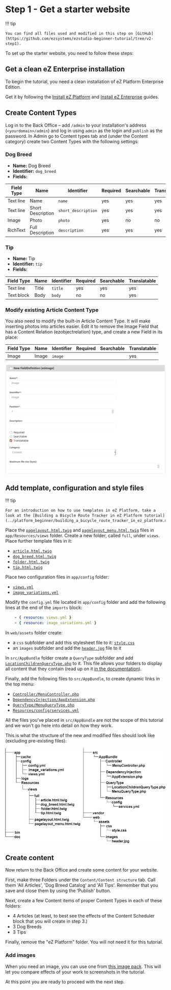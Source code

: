 # Step 1 - Get a starter website

!!! tip

    You can find all files used and modified in this step on [GitHub](https://github.com/ezsystems/ezstudio-beginner-tutorial/tree/v2-step1).

To set up the starter website, you need to follow these steps:

## Get a clean eZ Enterprise installation

To begin the tutorial, you need a clean installation of eZ Platform Enterprise Edition.

Get it by following the [Install eZ Platform](../../getting_started/install_ez_platform.md)
and [Install eZ Enterprise](../../getting_started/install_ez_enterprise.md) guides.

## Create Content Types

Log in to the Back Office – add `/admin` to your installation's address (`<yourdomain>/admin`) and log in using `admin` as the login and `publish` as the password. In Admin go to Content types tab and (under the Content category) create two Content Types with the following settings:

### Dog Breed

- **Name:** Dog Breed
- **Identifier:** `dog_breed`
- **Fields:**

| Field Type | Name              | Identifier          | Required | Searchable | Translatable |
|------------|-------------------|---------------------|----------|------------|--------------|
| Text line  | Name              | `name`              | yes      | yes        | yes          |
| Text line  | Short Description | `short_description` | yes      | yes        | yes          |
| Image      | Photo             | `photo`             | yes      | no         | no           |
| RichText   | Full Description  | `description`       | yes      | yes        | yes          |

### Tip

- **Name:** Tip
- **Identifier:** `tip`
- **Fields:**

| Field Type  | Name  | Identifier | Required | Searchable | Translatable |
|-------------|-------|------------|----------|------------|--------------|
| Text line   | Title | `title`    | yes      | yes        | yes          |
| Text block  | Body  | `body`     | no       | no         | yes          |

### Modify existing Article Content Type

You also need to modify the built-in Article Content Type. It will make inserting photos into articles easier.
Edit it to remove the Image Field that has a Content Relation (ezobjectrelation) type, and create a new Field in its place:

| Field Type | Name  | Identifier | Required | Searchable | Translatable |
|------------|-------|------------|----------|------------|--------------|
| Image      | Image | `image`    |          |            | yes          |

![New image Field in the Article Content Type](img/enterprise_tut_image_in_article_ct.png)

## Add template, configuration and style files

!!! tip

    For an introduction on how to use templates in eZ Platform, take a look at the [Building a Bicycle Route Tracker in eZ Platform tutorial](../platform_beginner/building_a_bicycle_route_tracker_in_ez_platform.md)

Place the [`pagelayout.html.twig`](https://github.com/ezsystems/ezstudio-beginner-tutorial/blob/v2-step1/app/Resources/views/pagelayout.html.twig) and [`pagelayout_menu.html.twig`](https://github.com/ezsystems/ezstudio-beginner-tutorial/blob/v2-step1/app/Resources/views/pagelayout_menu.html.twig) files in `app/Resources/views` folder. Create a new folder, called `full`, under `views`. Place further template files in it:

- [`article.html.twig`](https://github.com/ezsystems/ezstudio-beginner-tutorial/blob/v2-step1/app/Resources/views/full/article.html.twig)
- [`dog_breed.html.twig`](https://github.com/ezsystems/ezstudio-beginner-tutorial/blob/v2-step1/app/Resources/views/full/dog_breed.html.twig)
- [`folder.html.twig`](https://github.com/ezsystems/ezstudio-beginner-tutorial/blob/v2-step1/app/Resources/views/full/folder.html.twig)
- [`tip.html.twig`](https://github.com/ezsystems/ezstudio-beginner-tutorial/blob/v2-step1/app/Resources/views/full/tip.html.twig)

Place two configuration files in `app/config` folder:

- [`views.yml`](https://github.com/ezsystems/ezstudio-beginner-tutorial/blob/v2-step1/app/config/views.yml)
- [`image_variations.yml`](https://github.com/ezsystems/ezstudio-beginner-tutorial/blob/v2-step1/app/config/image_variations.yml)

Modify the `config.yml` file located in `app/config` folder and add the following lines at the end of the `imports` block:

``` yaml
    - { resource: views.yml }
    - { resource: image_variations.yml }
```

In `web/assets` folder create:

- a `css` subfolder and add this stylesheet file to it: [`style.css`](https://github.com/ezsystems/ezstudio-beginner-tutorial/blob/v2-step1/web/assets/css/style.css)
- an `images` subfolder and add the [`header.jpg`](https://github.com/ezsystems/ezstudio-beginner-tutorial/blob/v2-step1/web/assets/images/header.jpg) file to it

In `src/AppBundle` folder create a `QueryType` subfolder and add [`LocationChildrenQueryType.php`](https://github.com/ezsystems/ezplatform-ee-beginner-tutorial/blob/v2-step1/src/AppBundle/QueryType/LocationChildrenQueryType.php) to it. This file allows your folders to display all content that they contain (read up on it [in the documentation](../../guide/controllers.md#query-controller)).

Finally, add the following files to `src/AppBundle`, to create dynamic links in the top menu:

- [`Controller/MenuController.php`](https://github.com/ezsystems/ezstudio-beginner-tutorial/blob/v2-step1/src/AppBundle/Controller/MenuController.php)
- [`DependencyInjection/AppExtension.php`](https://github.com/ezsystems/ezstudio-beginner-tutorial/blob/v2-step1/src/AppBundle/DependencyInjection/AppExtension.php)
- [`QueryType/MenuQueryType.php`](https://github.com/ezsystems/ezstudio-beginner-tutorial/blob/v2-step1/src/AppBundle/QueryType/MenuQueryType.php)
- [`Resources/config/services.yml`](https://github.com/ezsystems/ezstudio-beginner-tutorial/blob/v2-step1/src/AppBundle/Resources/config/services.yml)

All the files you've placed in `src/AppBundle` are not the scope of this tutorial and we won't go here into detail on how they work.

This is what the structure of the new and modified files should look like (excluding pre-existing files):

![File structure](img/enterprise_tut_file_structure.png)

## Create content

Now return to the Back Office and create some content for your website.

First, make three Folders under the `Content/Content structure` tab. Call them 'All Articles', 'Dog Breed Catalog' and 'All Tips'. Remember that you save and close them by using the 'Publish' button.

Next, create a few Content items of proper Content Types in each of these folders:

- 4 Articles (at least, to best see the effects of the Content Scheduler block that you will create in step 3.)
- 3 Dog Breeds
- 3 Tips

Finally, remove the "eZ Platform" folder. You will not need it for this tutorial.

### Add images

When you need an image, you can use one from [this image pack](img/photos.zip).
This will let you compare effects of your work to screenshots in the tutorial.

At this point you are ready to proceed with the next step.
